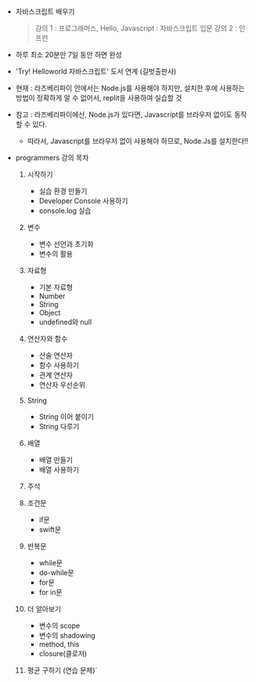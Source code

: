 - 자바스크립트 배우기
	> 강의 1 : 프로그래머스, Hello, Javascript : 자바스크립트 입문
	> 강의 2 : 인프런

- 하루 최소 20분만 7일 동안 하면 완성
- 'Try! Helloworld 자바스크립트' 도서 연계 (길벗출판사)

- 현재 : 라즈베리파이 안에서는 Node.js를 사용해야 하지만, 설치한 후에 사용하는 방법이 정확하게 알 수 없어서, replit을 사용하여 실습할 것

- 참고 : 라즈베리파이에선, Node.js가 있다면, Javascript를 브라우저 없이도 동작할 수 있다.
	- 따라서, Javascript를 브라우저 없이 사용해야 하므로, Node.Js를 설치한다!!

- programmers 강의 목차
	1. 시작하기
		- 실습 환경 만들기
		- Developer Console 사용하기
		- console.log 실습

	2. 변수
		- 변수 선언과 초기화
		- 변수의 활용

	3. 자료형
		- 기본 자료형
		- Number
		- String
		- Object
		- undefined와 null

	4. 연산자와 함수
		- 산술 연산자
		- 함수 사용하기
		- 관계 연산자
		- 연산자 우선순위

	5. String
		- String 이어 붙이기
		- String 다루기

	6. 배열
		- 배열 만들기
		- 배열 사용하기

	7. 주석

	8. 조건문
		- if문
		- swift문

	9. 반복문
		- while문
		- do-while문
		- for문
		- for in문

	10. 더 알아보기
		- 변수의 scope
		- 변수의 shadowing
		- method, this
		- closure(클로저)

	11. 평균 구하기 (연습 문제)`
	
